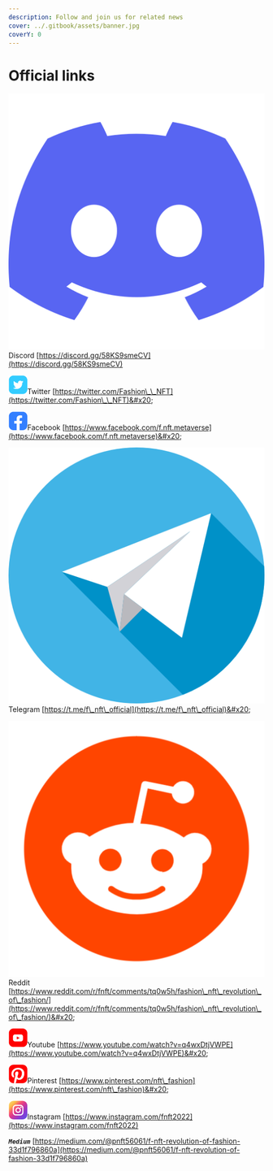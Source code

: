 ```yaml
---
description: Follow and join us for related news
cover: ../.gitbook/assets/banner.jpg
coverY: 0
---
```


# Official links

<img src="../.gitbook/assets/discord-icon.svg" alt="" data-size="line">Discord [https://discord.gg/58KS9smeCV](https://discord.gg/58KS9smeCV)

<img src="../.gitbook/assets/Asset 4.png" alt="👉" data-size="line">Twitter [https://twitter.com/Fashion\_\_NFT](https://twitter.com/Fashion\_\_NFT)&#x20;

<img src="../.gitbook/assets/Asset 1.png" alt="👉" data-size="line">Facebook [https://www.facebook.com/f.nft.metaverse](https://www.facebook.com/f.nft.metaverse)&#x20;

<img src="../.gitbook/assets/906377.png" alt="🚀" data-size="line">Telegram [https://t.me/f\_nft\_official](https://t.me/f\_nft\_official)&#x20;

<img src="../.gitbook/assets/free-reddit-logo-icon-2436-thumb.png" alt="💥" data-size="line">Reddit [https://www.reddit.com/r/fnft/comments/tq0w5h/fashion\_nft\_revolution\_of\_fashion/](https://www.reddit.com/r/fnft/comments/tq0w5h/fashion\_nft\_revolution\_of\_fashion/)&#x20;

<img src="../.gitbook/assets/Asset 6.png" alt="💎" data-size="line">Youtube [https://www.youtube.com/watch?v=q4wxDtjVWPE](https://www.youtube.com/watch?v=q4wxDtjVWPE)&#x20;

<img src="../.gitbook/assets/Asset 5.png" alt="💯" data-size="line">Pinterest [https://www.pinterest.com/nft\_fashion](https://www.pinterest.com/nft\_fashion)&#x20;

<img src="../.gitbook/assets/Asset 2.png" alt="🎁" data-size="line">Instagram [https://www.instagram.com/fnft2022](https://www.instagram.com/fnft2022)

_**`Medium`**_ [https://medium.com/@pnft56061/f-nft-revolution-of-fashion-33d1f796860a](https://medium.com/@pnft56061/f-nft-revolution-of-fashion-33d1f796860a)
